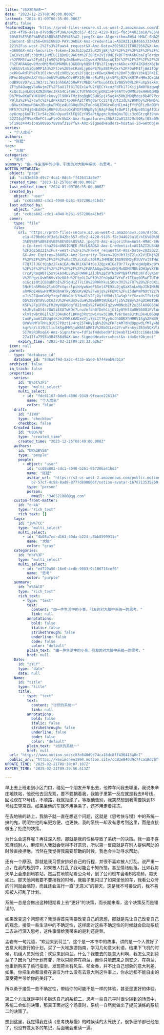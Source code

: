 ```yaml
---
title: "讨厌的系统一"
date: "2023-12-25T08:40:00.000Z"
lastmod: "2024-01-09T06:35:00.000Z"
draft: false
featuredImage: "https://prod-files-secure.s3.us-west-2.amazonaws.com/d7dbc101-8\
  2ce-4f96-ae1a-879bd6c9f3a6/842bc657-d3c2-4220-9185-f8c344023a18/%E6%80%9D%E8%\
  80%83%E5%BF%AB%E4%B8%8E%E6%85%A2.jpeg?X-Amz-Algorithm=AWS4-HMAC-SHA256&X-Amz-\
  Content-Sha256=UNSIGNED-PAYLOAD&X-Amz-Credential=ASIAZI2LB466SJ33KACU%2F20250\
  221%2Fus-west-2%2Fs3%2Faws4_request&X-Amz-Date=20250221T082956Z&X-Amz-Expires\
  =3600&X-Amz-Security-Token=IQoJb3JpZ2luX2VjEKj%2F%2F%2F%2F%2F%2F%2F%2F%2F%2Fw\
  EaCXVzLXdlc3QtMiJHMEUCIQDnDLBAGtm%2FZ0Riv2VjY8dEjkBFTtMAGbGbaFgTdrdzCgIgPqSg6\
  r%2FRM5fwx%2Fy0Jjln5Q%2BYpZm8kmHva1Iywsd7R5AqiAQI0f%2F%2F%2F%2F%2F%2F%2F%2F%2\
  F%2FARAAGgw2Mzc0MjMxODM4MDUiDGOBHyhQSblfB%2FIsqyrcA6kcxdKF4ZKDdzX6jbd2KJzMzj1\
  VmKUbV1nSiQp9MPIAU%2FtJe%2B9eCRaWijpGePS7hp8BtVyOxr%2FF0uFMIfjWA1fDpt7ADQGtob\
  pxRkGwRdlP%2Fb1Olxbcv0Iz0RbVpiq%2FjQcisxKBwqXNn6z%2BnF3UBsYzbkQIFK1EIrq0o%2Fs\
  MFvn46qXVoAXfYVcn0mbVPu8MuCOzHPX10jM6re5aF8jkts5P3j02VsKRIRrHMnJQrGkKmivMKufS\
  oUB9UsVD7yLL3W3rzL7Aa1nhb6A3bUwRYcMEDC4eYbuu6tCuiVQ85V6WLzKFuXp5skkmiwBjsMTF9\
  ZFYyB4QwqgVSuNwjmZF%2F5aU17f61TQZx1wfU2YQECYkcozFdFk17JXijjAW0YUzqwqNgOzOKl3A\
  XcQo3Lp4L6DsKZN2NNecJKkS4Ci4BAlCTUThVN0XjpONZ1vH94ATtvQWMka9xHHk0pMQnNghLyWGl\
  Dh7M9w0KWFYHK89MSckuvyJl9OKYFMz1bgBqDESUHSpjk5ug4K58b2MDQMdgs9k4P7PcomNwKg7SF\
  P9lb2%2F%2FcwYc%2FLdPkkU2t7pDnFAZCfRVg0SrCc2zTQyUtZ3dL%2BmMby%2FNN5%2BG4PSNzH\
  uBXwzXDmowHBAx2BugkwFMOje4L0GOqUB%2FoCoGQJENGro6qHCLm4jfYtPQFizBcODfmbPs698Ki\
  MF57C%2Fdj8HEdXQkpRGF6U1vzcQKdYDFSNNpBy5jNAgFdogfsQwP1lyE4pe8S1gAfQiAc0JHHuQK\
  oyHcmpj6nFTcIkr54z26GnOyuo5XlFQ9EzYH5aPtQpgmcRz0mQnuTQLs3c0GtzgR39nvcoB4zJySs\
  32ZI4q6T9VeXReFCtuaFteOrUk&X-Amz-Signature=c40b232a812329c508cf85a09c8df9b666\
  5f190344451ba5809957888af3187f&X-Amz-SignedHeaders=host&x-id=GetObject"
series:
  - "个人成长"
authors:
  - "陈猛"
tags:
  - "大脑"
categories:
  - "思考"
summary: "由一件生活中的小事，引发的对大脑中系统一的思考。"
NOTION_METADATA:
  object: "page"
  id: "cc83e840-d9c7-4ca1-8dc8-ff436413a8e7"
  created_time: "2023-12-25T08:40:00.000Z"
  last_edited_time: "2024-01-09T06:35:00.000Z"
  created_by:
    object: "user"
    id: "cc08a802-cdc1-4040-b261-957206a41bd5"
  last_edited_by:
    object: "user"
    id: "cc08a802-cdc1-4040-b261-957206a41bd5"
  cover:
    type: "file"
    file:
      url: "https://prod-files-secure.s3.us-west-2.amazonaws.com/d7dbc101-82ce-4f96-a\
        e1a-879bd6c9f3a6/842bc657-d3c2-4220-9185-f8c344023a18/%E6%80%9D%E8%80%8\
        3%E5%BF%AB%E4%B8%8E%E6%85%A2.jpeg?X-Amz-Algorithm=AWS4-HMAC-SHA256&X-Am\
        z-Content-Sha256=UNSIGNED-PAYLOAD&X-Amz-Credential=ASIAZI2LB4665STAT5OQ\
        %2F20250221%2Fus-west-2%2Fs3%2Faws4_request&X-Amz-Date=20250221T082833Z\
        &X-Amz-Expires=3600&X-Amz-Security-Token=IQoJb3JpZ2luX2VjEKj%2F%2F%2F%2\
        F%2F%2F%2F%2F%2F%2FwEaCXVzLXdlc3QtMiJHMEUCIBG9S5M2yESUVYoISTHWIDJ%2FyHe\
        F7Q7JlJGCtQgbz2FxAiEAuNAJRiXAT4tGsJ2QpxWIGeT9r77xy0regWdpBxg9YnsqiAQI0f\
        %2F%2F%2F%2F%2F%2F%2F%2F%2F%2FARAAGgw2Mzc0MjMxODM4MDUiDH3pVXfBx6L6fExEY\
        CrcAyRoqWBTE5XYGk6X4Lv9%2F0WWF1ZlJb%2Bc8fW3WPYb9fAPkDJmTdlyKSntNxP265tt\
        V%2FPgzLOvWR6VvY0zBOfu%2Ftp9LIwPfD%2FnOpOAEVYoFzlEEaq0O5wFTUTdvUeJA%2Ba\
        o1GcisOtICB8ubhbI%2FSgH1ZT7LC8%2BRHkhkuL50Ux3VI%2FRT%2B%2FcOXizeXqVWM0S\
        5NcHSn5Mk6q2lxbQPxVqcrlpikHyw6xeF5Sel4PE9XL0jqGaX5nLwNpJIhIMkRLuFdJUSiW\
        ahVRDE4HGwHYMCWd8nWTkyON5UKvW2%2Fwnjq%2FFEWC%2Fui5dWPmPNUtY2z7W%2BScswL\
        oJi%2FQomGdMyYzqxFdHkGbiV3HwXl%2FjXyftM0di1GwSqk3rYGoxdsTfk1zGOkdeNUOrZ\
        Ob%2BY8YAVuQC6ZrU%2FeRdmXvduH%2BwbRMtWUkKz4jz5%2BBy%2FqUIH0TDBw1jIckFWJ\
        K5F%2FpIFB%2FM2WyUQDGdgf82InmEx%2FA0XGTq2ywWONcbZf2uZ6lAXGG63AXWAukWG4K\
        kkJhvEuDS4c78WSiEXUTwKQc7LnuVefahBfDehCijGl1y0YHl8u8WS6OO1FVlWoNteuIz74\
        xlmTzwbtRGil%2FJDAuKofLBKKg3Rxtpw1vsw3CQ0Lfv6rUea9JtMLDe4L0GOqUB5Ix2Mox\
        CwnRyaumt28UqAsKJe3VWKs8ADxwVjiYBcItTKyy6c0h08KXhH0RV14g%2FB39jngzmNKbS\
        QVWVRMfXThHL9i657PDzt1J4rg25TAHy1qk%2B%2FKFcAMTdHd9ppwdLfMTy4hDJv3kcFRN\
        kqrVnYiV19UCliuSkSg4MWSjaW86lARKIV%2BbOCLnG2YroFxn6ysZ63n5QXVlQh8Z%2Fak\
        SI7mSR3Ruq&X-Amz-Signature=fdf1ef4debed0f1c9eab715433cc168a138ed7c3f3a2\
        27a17fa7593a304558d5&X-Amz-SignedHeaders=host&x-id=GetObject"
      expiry_time: "2025-02-21T09:28:33.626Z"
  icon: null
  parent:
    type: "database_id"
    database_id: "8d6a6f9d-5a2c-433b-a560-b744eab9db1a"
  archived: false
  in_trash: false
  properties:
    series:
      id: "B%3C%3FS"
      type: "multi_select"
      multi_select:
        - id: "fdc61107-0de9-4896-9349-9feace22613d"
          name: "个人成长"
          color: "blue"
    draft:
      id: "JiWU"
      type: "checkbox"
      checkbox: false
    Created time:
      id: "UBQ%7B"
      type: "created_time"
      created_time: "2023-12-25T08:40:00.000Z"
    authors:
      id: "bK%3B%5B"
      type: "people"
      people:
        - object: "user"
          id: "cc08a802-cdc1-4040-b261-957206a41bd5"
          name: "陈猛"
          avatar_url: "https://s3-us-west-2.amazonaws.com/public.notion-static.com/775523\
            b7-57cf-4c98-8ad8-8777d898666f/notion-avatar-1678713535269.png"
          type: "person"
          person:
            email: "346521888@qq.com"
    custom-front-matter:
      id: "c~kA"
      type: "rich_text"
      rich_text: []
    tags:
      id: "jw%7CC"
      type: "multi_select"
      multi_select:
        - id: "4b08a7ed-d163-40da-b224-c8bb8599911e"
          name: "大脑"
          color: "gray"
    categories:
      id: "nbY%3F"
      type: "multi_select"
      multi_select:
        - id: "ed729a50-16e0-4cdb-9083-9c106716cef6"
          name: "思考"
          color: "purple"
    summary:
      id: "x%3AlD"
      type: "rich_text"
      rich_text:
        - type: "text"
          text:
            content: "由一件生活中的小事，引发的对大脑中系统一的思考。"
            link: null
          annotations:
            bold: false
            italic: false
            strikethrough: false
            underline: false
            code: false
            color: "default"
          plain_text: "由一件生活中的小事，引发的对大脑中系统一的思考。"
          href: null
    Date:
      id: "zYLY"
      type: "date"
      date: null
    Name:
      id: "title"
      type: "title"
      title:
        - type: "text"
          text:
            content: "讨厌的系统一"
            link: null
          annotations:
            bold: false
            italic: false
            strikethrough: false
            underline: false
            code: false
            color: "default"
          plain_text: "讨厌的系统一"
          href: null
  url: "https://www.notion.so/cc83e840d9c74ca18dc8ff436413a8e7"
  public_url: "https://kevinchen1994.notion.site/cc83e840d9c74ca18dc8ff436413a8e7"
UPDATE_TIME: "2025-02-21T08:30:07.107Z"
EXPIRY_TIME: "2025-02-21T09:29:56.613Z"

---
```

<link rel="stylesheet" href="https://cdn.jsdelivr.net/npm/katex@0.16.2/dist/katex.min.css" integrity="sha384-bYdxxUwYipFNohQlHt0bjN/LCpueqWz13HufFEV1SUatKs1cm4L6fFgCi1jT643X" crossorigin="anonymous">


早上去上班走到小区门口，碰见一个朋友开车出去，他停车问我去哪里，我说朱辛庄地铁站，他说他去回龙观，要不要捎着我，我脑子里第一反应就是我去8号线，回龙观在13号线，不顺路，我就拒绝了。等跟他告别，我突然想到我需要换到13号线去望京西，如果坐他的车就不用换乘了，还不用走着挨冻。


在去地铁的路上，我脑子就一直在想这个问题，这就是《思考快与慢》中的系统一搞的鬼，明明坐他的车更方便，也更快，我的系统一却没有思考到这里，而是直接做出了拒绝的决策。


为什么会这样呢？再往深入想，那就是我的性格导致了系统一的决策。我一直不喜欢麻烦别人，麻烦别人我就会觉得不好意思，所以第一反应就是在别人提供帮助的时候直接拒绝。当然在我觉得我需要帮助的时候，我也会主动寻求帮助。


还有一个原因，那就是我习惯安排好自己的行程，并很不喜欢被人打乱。说严重一点，在我的规划中，如果被人打乱了我可能会不知所措，甚至情绪低落。比如我每天早上会走到地铁站，然后在地铁站看公众号，到了公司班车会看B站视频，每天如此。那天他问我要不要捎我的时候，我脑子里闪过了如果坐他的车，我看公众号的时间就会缩短，而且还会进行一直“无意义”的聊天，这是我不可接受的，我不喜欢被人打乱了计划。


系统一总是会做出这种短期看上去“更好”的决策，而长期来看，这个决策反而是错误的。


如果改变这个问题呢？我觉得首先需要改变自己的思想，那就是先让自己改变自己的观念，接受一些生活中的不确定性，这样面对这些不确定性的时候就会启动系统二去进行深入思考，这件事情给我带来的是利还是弊。


孟岩有一句咒语，“欢迎来到荷兰”。这个是一本书中的故事，讲的是一个人做好了去意大利旅行的计划，买了一大堆旅游指南，学习几句意大利语，结果下飞机的时候，机组人员对他说：欢迎来到荷兰。什么？我要去的是意大利啊，我怎么来到荷兰了？因为飞行计划有变，所以只能停在荷兰，而你只能既来之则安之。在荷兰，他重新购买了旅行指南，发现荷兰有风车、郁金香，并不比自己想象的意大利差。如果，你把生命都浪费在哀叹为什么没有去意大利这件事上，你永远都不能自由的享受荷兰带给你的美好了。


所以勇于接受一些不确定性，带给你的可能不是一样的体验，甚至是更好的体验。


第二个方法就是平时多锻炼自己的系统二，思考一些自己平时很少碰到的场景中，系统二会如何决策，那真正面对这个场景时，系统一自然就做出了提前演练的系统二的决策了。


想到这里，我觉得我在读《思考快与慢》的时候读的太笼统了，很多细节都已经忘了，也没有做太多的笔记，后面我会重读一遍。

